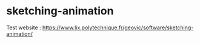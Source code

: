 # sketching-animation
 Test website : https://www.lix.polytechnique.fr/geovic/software/sketching-animation/
